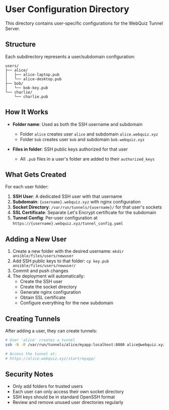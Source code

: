 # User Configuration Directory

This directory contains user-specific configurations for the WebQuiz Tunnel Server.

## Structure

Each subdirectory represents a user/subdomain configuration:

```
users/
├── alice/
│   ├── alice-laptop.pub
│   └── alice-desktop.pub
├── bob/
│   └── bob-key.pub
└── charlie/
    └── charlie.pub
```

## How It Works

- **Folder name**: Used as both the SSH username and subdomain
  - Folder `alice` creates user `alice` and subdomain `alice.webquiz.xyz`
  - Folder `bob` creates user `bob` and subdomain `bob.webquiz.xyz`

- **Files in folder**: SSH public keys authorized for that user
  - All `.pub` files in a user's folder are added to their `authorized_keys`

## What Gets Created

For each user folder:

1. **SSH User**: A dedicated SSH user with that username
2. **Subdomain**: `{username}.webquiz.xyz` with nginx configuration
3. **Socket Directory**: `/var/run/tunnels/{username}/` for that user's sockets
4. **SSL Certificate**: Separate Let's Encrypt certificate for the subdomain
5. **Tunnel Config**: Per-user configuration at `https://{username}.webquiz.xyz/tunnel_config.yaml`

## Adding a New User

1. Create a new folder with the desired username: `mkdir ansible/files/users/newuser`
2. Add SSH public keys to that folder: `cp key.pub ansible/files/users/newuser/`
3. Commit and push changes
4. The deployment will automatically:
   - Create the SSH user
   - Create the socket directory
   - Generate nginx configuration
   - Obtain SSL certificate
   - Configure everything for the new subdomain

## Creating Tunnels

After adding a user, they can create tunnels:

```bash
# User 'alice' creates a tunnel
ssh -N -R /var/run/tunnels/alice/myapp:localhost:8080 alice@webquiz.xyz

# Access the tunnel at:
# https://alice.webquiz.xyz/start/myapp/
```

## Security Notes

- Only add folders for trusted users
- Each user can only access their own socket directory
- SSH keys should be in standard OpenSSH format
- Review and remove unused user directories regularly
